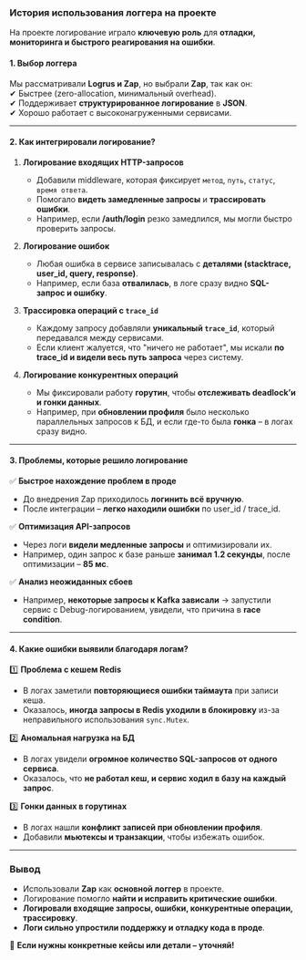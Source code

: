 ### **История использования логгера на проекте**

На проекте логирование играло **ключевую роль** для **отладки, мониторинга и быстрого реагирования на ошибки**.

#### **1. Выбор логгера**

Мы рассматривали **Logrus и Zap**, но выбрали **Zap**, так как он:  
✔ Быстрее (zero-allocation, минимальный overhead).  
✔ Поддерживает **структурированное логирование** в **JSON**.  
✔ Хорошо работает с высоконагруженными сервисами.

---

#### **2. Как интегрировали логирование?**

1. **Логирование входящих HTTP-запросов**
    
    - Добавили middleware, которая фиксирует `метод`, `путь`, `статус`, `время ответа`.
    - Помогало **видеть замедленные запросы** и **трассировать ошибки**.
    - Например, если **/auth/login** резко замедлился, мы могли быстро проверить запросы.
2. **Логирование ошибок**
    
    - Любая ошибка в сервисе записывалась с **деталями (stacktrace, user_id, query, response)**.
    - Например, если база **отвалилась**, в логе сразу видно **SQL-запрос и ошибку**.
3. **Трассировка операций с `trace_id`**
    
    - Каждому запросу добавляли **уникальный `trace_id`**, который передавался между сервисами.
    - Если клиент жалуется, что "ничего не работает", мы искали **по trace_id и видели весь путь запроса** через систему.
4. **Логирование конкурентных операций**
    
    - Мы фиксировали работу **горутин**, чтобы **отслеживать deadlock’и и гонки данных**.
    - Например, при **обновлении профиля** было несколько параллельных запросов к БД, и если где-то была **гонка** – в логах сразу видно.

---

#### **3. Проблемы, которые решило логирование**

✅ **Быстрое нахождение проблем в проде**

- До внедрения Zap приходилось **логинить всё вручную**.
- После интеграции – **легко находили ошибки** по user_id / trace_id.

✅ **Оптимизация API-запросов**

- Через логи **видели медленные запросы** и оптимизировали их.
- Например, один запрос к базе раньше **занимал 1.2 секунды**, после оптимизации – **85 мс**.

✅ **Анализ неожиданных сбоев**

- Например, **некоторые запросы к Kafka зависали** → запустили сервис с Debug-логированием, увидели, что причина в **race condition**.

---

#### **4. Какие ошибки выявили благодаря логам?**

1️⃣ **Проблема с кешем Redis**

- В логах заметили **повторяющиеся ошибки таймаута** при записи кеша.
- Оказалось, **иногда запросы в Redis уходили в блокировку** из-за неправильного использования `sync.Mutex`.

2️⃣ **Аномальная нагрузка на БД**

- В логах увидели **огромное количество SQL-запросов от одного сервиса**.
- Оказалось, что **не работал кеш, и сервис ходил в базу на каждый запрос**.

3️⃣ **Гонки данных в горутинах**

- В логах нашли **конфликт записей при обновлении профиля**.
- Добавили **мьютексы и транзакции**, чтобы избежать ошибок.

---

### **Вывод**

- Использовали **Zap** как **основной логгер** в проекте.
- Логирование помогло **найти и исправить критические ошибки**.
- **Логировали входящие запросы, ошибки, конкурентные операции, трассировку**.
- **Логи сильно упростили поддержку и отладку кода в проде**.

🚀 **Если нужны конкретные кейсы или детали – уточняй!**